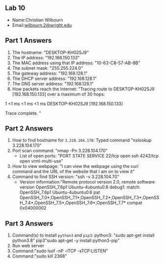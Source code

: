 ## Lab 10

- Name:Christian Wilbourn
- Email:wilbourn.2@wright.edu

## Part 1 Answers

1. The hostname: "DESKTOP-KH02SJ9"
2. The IP address: "192.168.150.133"
3. The MAC address using that IP address: "10-63-C8-57-AB-8B"
4. The subnet mask: "255.255.224.0"
5. The gateway address: "192.168.128.1"
6. The DHCP server address: "192.168.128.1"
7. The DNS server address: "192.168.128.1"
8. How packets reach the Internet:
"Tracing route to DESKTOP-KH02SJ9 [192.168.150.133]
over a maximum of 30 hops:

  1    <1 ms    <1 ms    <1 ms  DESKTOP-KH02SJ9 [192.168.150.133]

Trace complete. "

## Part 2 Answers

1. How to find hostname for `3.228.104.170`: Typed command "nslookup 3.228.104.170"
2. Port scan command: "nmap -Pn 3.228.104.170"
   - List of open ports:
"PORT     STATE SERVICE
22/tcp   open  ssh
4242/tcp open  vrml-multi-use"
3. How to view webpage: "I can view the webpage using the curl command and the URL of the website that I am on to view it"
4. Command to find SSH version: "ssh -v 3.228.104.70"
   - Version information:"Remote protocol version 2.0, remote software version OpenSSH_7.6p1 Ubuntu-4ubuntu0.6
debug1: match: OpenSSH_7.6p1 Ubuntu-4ubuntu0.6 pat OpenSSH_7.0*,OpenSSH_7.1*,OpenSSH_7.2*,OpenSSH_7.3*,OpenSSH_7.4*,OpenSSH_7.5*,OpenSSH_7.6*,OpenSSH_7.7* compat 0x04000002

## Part 3 Answers

1. Command(s) to install `python3` and `pip3`: python3: "sudo apt-get install python3.8" pip3"sudo apt-get -y install python3-pip" 
3. Run web server
4. Command:"sudo lsof -nP -iTCP -sTCP:LISTEN"
5. Command:"sudo kill 2368"
